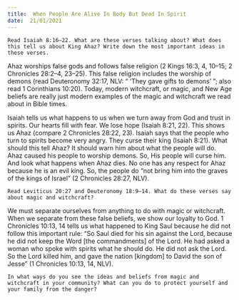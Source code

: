 ```yaml
---
title:  When People Are Alive In Body But Dead In Spirit 
date:  21/01/2021
---
```


`Read Isaiah 8:16–22. What are these verses talking about? What does this tell us about King Ahaz? Write down the most important ideas in these verses.`

Ahaz worships false gods and follows false religion (2 Kings 16:3, 4, 10–15; 2 Chronicles 28:2–4, 23–25). This false religion includes the worship of demons (read Deuteronomy 32:17, NLV: “ ‘They gave gifts to demons’ ”; also read 1 Corinthians 10:20). Today, modern witchcraft, or magic, and New Age beliefs are really just modern examples of the magic and witchcraft we read about in Bible times.

Isaiah tells us what happens to us when we turn away from God and trust in spirits. Our hearts fill with fear. We lose hope (Isaiah 8:21, 22). This shows us Ahaz (compare 2 Chronicles 28:22, 23). Isaiah says that the people who turn to spirits become very angry. They curse their king (Isaiah 8:21). What should this tell Ahaz? It should warn him about what the people will do. Ahaz caused his people to worship demons. So, His people will curse him. And look what happens when Ahaz dies. No one has any respect for Ahaz because he is an evil king. So, the people do “not bring him into the graves of the kings of Israel” (2 Chronicles 28:27, NLV).

`Read Leviticus 20:27 and Deuteronomy 18:9–14. What do these verses say about magic and witchcraft?`

We must separate ourselves from anything to do with magic or witchcraft. When we separate from these false beliefs, we show our loyalty to God. 1 Chronicles 10:13, 14 tells us what happened to King Saul because he did not follow this important rule: “So Saul died for his sin against the Lord, because he did not keep the Word [the commandments] of the Lord. He had asked a woman who spoke with spirits what he should do. He did not ask the Lord. So the Lord killed him, and gave the nation [kingdom] to David the son of Jesse” (1 Chronicles 10:13, 14, NLV).

`In what ways do you see the ideas and beliefs from magic and witchcraft in your community? What can you do to protect yourself and your family from the danger?`